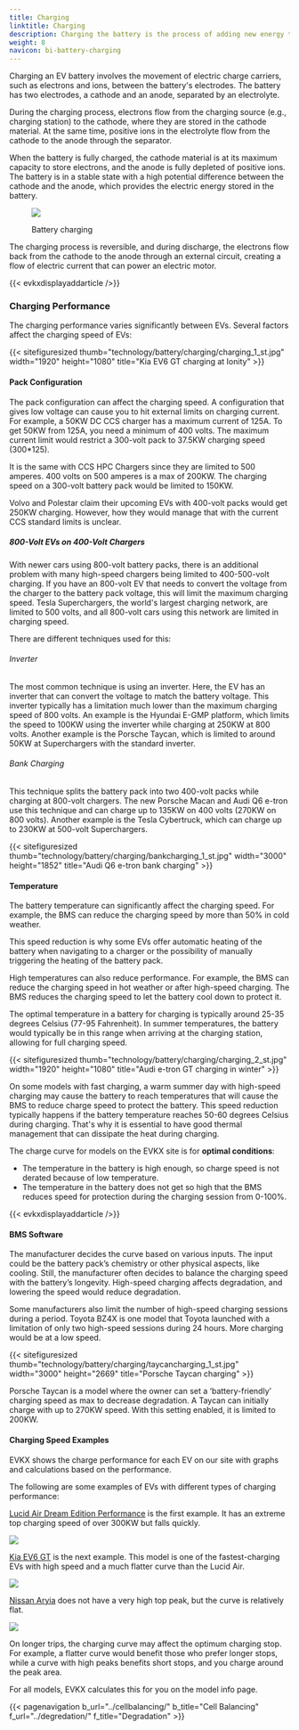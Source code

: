 ```yaml
---
title: Charging
linktitle: Charging
description: Charging the battery is the process of adding new energy to the battery.
weight: 8
navicon: bi-battery-charging
---
```

<!-- markdownlint-disable MD033 -->
Charging an EV battery involves the movement of electric charge carriers, such as electrons and ions, between the battery's electrodes. The battery has two electrodes, a cathode and an anode, separated by an electrolyte.

During the charging process, electrons flow from the charging source (e.g., charging station) to the cathode, where they are stored in the cathode material. At the same time, positive ions in the electrolyte flow from the cathode to the anode through the separator.

When the battery is fully charged, the cathode material is at its maximum capacity to store electrons, and the anode is fully depleted of positive ions. The battery is in a stable state with a high potential difference between the cathode and the anode, which provides the electric energy stored in the battery.

<figure>
<img src="batteryconceptcharging.drawio.svg" class="img-fluid mx-auto d-block">
<figcaption>
    <p class="lead text-center fw-semibold">
        Battery charging
    </p>
</figcaption>
</figure>

The charging process is reversible, and during discharge, the electrons flow back from the cathode to the anode through an external circuit, creating a flow of electric current that can power an electric motor.

{{< evkxdisplayaddarticle />}}

### Charging Performance

The charging performance varies significantly between EVs. Several factors affect the charging speed of EVs:

{{< sitefiguresized thumb="technology/battery/charging/charging_1_st.jpg" width="1920" height="1080" title="Kia EV6 GT charging at Ionity" >}}

#### Pack Configuration

The pack configuration can affect the charging speed. A configuration that gives low voltage can cause you to hit external limits on charging current. For example, a 50KW DC CCS charger has a maximum current of 125A. To get 50KW from 125A, you need a minimum of 400 volts. The maximum current limit would restrict a 300-volt pack to 37.5KW charging speed (300*125).

It is the same with CCS HPC Chargers since they are limited to 500 amperes. 400 volts on 500 amperes is a max of 200KW. The charging speed on a 300-volt battery pack would be limited to 150KW.

Volvo and Polestar claim their upcoming EVs with 400-volt packs would get 250KW charging. However, how they would manage that with the current CCS standard limits is unclear.

##### 800-Volt EVs on 400-Volt Chargers

With newer cars using 800-volt battery packs, there is an additional problem with many high-speed chargers being limited to 400-500-volt charging. If you have an 800-volt EV that needs to convert the voltage from the charger to the battery pack voltage, this will limit the maximum charging speed. Tesla Superchargers, the world's largest charging network, are limited to 500 volts, and all 800-volt cars using this network are limited in charging speed.

There are different techniques used for this:

###### Inverter

The most common technique is using an inverter. Here, the EV has an inverter that can convert the voltage to match the battery voltage. This inverter typically has a limitation much lower than the maximum charging speed of 800 volts. An example is the Hyundai E-GMP platform, which limits the speed to 100KW using the inverter while charging at 250KW at 800 volts. Another example is the Porsche Taycan, which is limited to around 50KW at Superchargers with the standard inverter.

###### Bank Charging

This technique splits the battery pack into two 400-volt packs while charging at 800-volt chargers. The new Porsche Macan and Audi Q6 e-tron use this technique and can charge up to 135KW on 400 volts (270KW on 800 volts). Another example is the Tesla Cybertruck, which can charge up to 230KW at 500-volt Superchargers.

{{< sitefiguresized thumb="technology/battery/charging/bankcharging_1_st.jpg" width="3000" height="1852" title="Audi Q6 e-tron bank charging" >}}

#### Temperature

The battery temperature can significantly affect the charging speed. For example, the BMS can reduce the charging speed by more than 50% in cold weather.

This speed reduction is why some EVs offer automatic heating of the battery when navigating to a charger or the possibility of manually triggering the heating of the battery pack.

High temperatures can also reduce performance. For example, the BMS can reduce the charging speed in hot weather or after high-speed charging. The BMS reduces the charging speed to let the battery cool down to protect it.

The optimal temperature in a battery for charging is typically around 25-35 degrees Celsius (77-95 Fahrenheit). In summer temperatures, the battery would typically be in this range when arriving at the charging station, allowing for full charging speed.

{{< sitefiguresized thumb="technology/battery/charging/charging_2_st.jpg" width="1920" height="1080" title="Audi e-tron GT charging in winter" >}}

On some models with fast charging, a warm summer day with high-speed charging may cause the battery to reach temperatures that will cause the BMS to reduce charge speed to protect the battery. This speed reduction typically happens if the battery temperature reaches 50-60 degrees Celsius during charging. That's why it is essential to have good thermal management that can dissipate the heat during charging.

The charge curve for models on the EVKX site is for **optimal conditions**:

- The temperature in the battery is high enough, so charge speed is not derated because of low temperature.
- The temperature in the battery does not get so high that the BMS reduces speed for protection during the charging session from 0-100%.

{{< evkxdisplayaddarticle />}}

#### BMS Software

The manufacturer decides the curve based on various inputs. The input could be the battery pack’s chemistry or other physical aspects, like cooling. Still, the manufacturer often decides to balance the charging speed with the battery’s longevity. High-speed charging affects degradation, and lowering the speed would reduce degradation.

Some manufacturers also limit the number of high-speed charging sessions during a period. Toyota BZ4X is one model that Toyota launched with a limitation of only two high-speed sessions during 24 hours. More charging would be at a low speed.

{{< sitefiguresized thumb="technology/battery/charging/taycancharging_1_st.jpg" width="3000" height="2669" title="Porsche Taycan charging" >}}

Porsche Taycan is a model where the owner can set a ‘battery-friendly’ charging speed as max to decrease degradation. A Taycan can initially charge with up to 270KW speed. With this setting enabled, it is limited to 200KW.

#### Charging Speed Examples

EVKX shows the charge performance for each EV on our site with graphs and calculations based on the performance.

The following are some examples of EVs with different types of charging performance:

[Lucid Air Dream Edition Performance](/models/lucid/air/air_dream_edition_performance/chargingcurve/) is the first example. It has an extreme top charging speed of over 300KW but falls quickly.

<img src="/images/models/lucid/air/air_dream_edition_performance/chargingcurve.svg" class="img-fluid">

[Kia EV6 GT](/models/kia/ev6/ev6_gt/chargingcurve/) is the next example. This model is one of the fastest-charging EVs with high speed and a much flatter curve than the Lucid Air.

<img src="/images/models/kia/ev6/ev6_gt/chargingcurve.svg" class="img-fluid">

[Nissan Aryia](/models/nissan/ariya/ariya_87kwh_e-4orce/chargingcurve/) does not have a very high top peak, but the curve is relatively flat.

<img src="/images/models/nissan/ariya/ariya_87kwh_e-4orce/chargingcurve.svg" class="img-fluid">

On longer trips, the charging curve may affect the optimum charging stop. For example, a flatter curve would benefit those who prefer longer stops, while a curve with high peaks benefits short stops, and you charge around the peak area.

For all models, EVKX calculates this for you on the model info page.

{{< pagenavigation b_url="../cellbalancing/" b_title="Cell Balancing" f_url="../degredation/" f_title="Degradation" >}}
